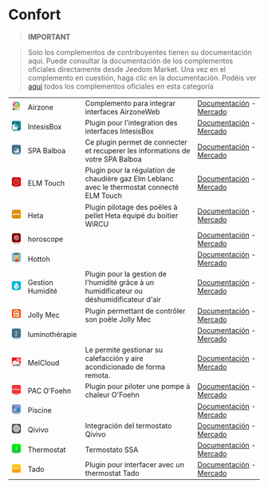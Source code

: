
# Confort


>**IMPORTANT**

>Solo los complementos de contribuyentes tienen su documentación aquí. Puede consultar la documentación de los complementos oficiales directamente desde Jeedom Market. Una vez en el complemento en cuestión, haga clic en la documentación.
>Podéis ver [aquí](https://market.jeedom.com/index.php?v=d&p=market&type=plugin&categorie=wellness) todos los complementos oficiales en esta categoría

| | | | |
|--- | --- | --- | ---|
|<img src="AirzoneWeb/AirzoneWeb_icon.png" class="pluginLogo" width="100" />|Airzone|Complemento para integrar interfaces AirzoneWeb|[Documentación](http://www.domoticadavinci.com/desarrollo-de-plugins/airzone-web-plugin-para-jeedom/) - [Mercado](https://market.jeedom.com/index.php?v=d&p=market_display&id=3926)|
|<img src="IntesisBoxWMP/IntesisBoxWMP_icon.png" class="pluginLogo" width="100" />|IntesisBox|Plugin pour l'integration des interfaces IntesisBox|[Documentación](https://nooblenabot.github.io/jeedom-plugin-IntesisBoxWMP/#language#/) - [Mercado](https://market.jeedom.com/index.php?v=d&p=market_display&id=3853)|
|<img src="balboa/balboa_icon.png" class="pluginLogo" width="100" />|SPA Balboa|Ce plugin permet de connecter et recuperer les informations de votre SPA Balboa|[Documentación](https://mika-nt28.github.io/Documentations/balboa/#language#/) - [Mercado](https://market.jeedom.com/index.php?v=d&p=market_display&id=3712)|
|<img src="elmtouch/elmtouch_icon.png" class="pluginLogo" width="100" />|ELM Touch|Plugin pour la régulation de chaudière gaz Elm Leblanc avec le thermostat connecté ELM Touch|[Documentación](https://jmvedrine.github.io/jeedom-elmtouch/#language#/) - [Mercado](https://market.jeedom.com/index.php?v=d&p=market_display&id=3281)|
|<img src="heta/heta_icon.png" class="pluginLogo" width="100" />|Heta|Plugin pilotage des poëles à pellet Heta équipé du boitier WiRCU|[Documentación](https://edeweerdt.github.io/jeedom_heta/#language#/) - [Mercado](https://market.jeedom.com/index.php?v=d&p=market_display&id=3646)|
|<img src="horoscope/horoscope_icon.png" class="pluginLogo" width="100" />|horoscope||[Documentación]() - [Mercado](https://market.jeedom.com/index.php?v=d&p=market_display&id=2727)|
|<img src="hottoh/hottoh_icon.png" class="pluginLogo" width="100" />|Hottoh||[Documentación](https://peofofo.github.io/jeedom_hottoh/#language#/) - [Mercado](https://market.jeedom.com/index.php?v=d&p=market_display&id=3670)|
|<img src="humidity/humidity_icon.png" class="pluginLogo" width="100" />|Gestion Humidité|Plugin pour la gestion de l'humidité grâce à un humidificateur ou déshumidificateur d'air|[Documentación](https://agp42.github.io/humidity/#language#/) - [Mercado](https://market.jeedom.com/index.php?v=d&p=market_display&id=3978)|
|<img src="jollymec/jollymec_icon.png" class="pluginLogo" width="100" />|Jolly Mec|Plugin permettant de contrôler son poêle Jolly Mec|[Documentación](https://d-kalck.github.io/plugin-jollymec/#language#/) - [Mercado](https://market.jeedom.com/index.php?v=d&p=market_display&id=3773)|
|<img src="luminotherapie/luminotherapie_icon.png" class="pluginLogo" width="100" />|luminothérapie||[Documentación](https://mika-nt28.github.io/Documentations/luminotherapie/#language#/) - [Mercado](https://market.jeedom.com/index.php?v=d&p=market_display&id=3095)|
|<img src="melcloud/melcloud_icon.png" class="pluginLogo" width="100" />|MelCloud|Le permite gestionar su calefacción y aire acondicionado de forma remota. |[Documentación]() - [Mercado](https://market.jeedom.com/index.php?v=d&p=market_display&id=2315)|
|<img src="ofoehn/ofoehn_icon.png" class="pluginLogo" width="100" />|PAC O'Foehn|Plugin pour piloter une pompe à chaleur O'Foehn|[Documentación](https://sattaz.github.io/Jeedom_OFoehn/#language#/) - [Mercado](https://market.jeedom.com/index.php?v=d&p=market_display&id=3769)|
|<img src="pool/pool_icon.png" class="pluginLogo" width="100" />|Piscine||[Documentación](https://scadinot.github.io/pool/#language#/) - [Mercado](https://market.jeedom.com/index.php?v=d&p=market_display&id=1801)|
|<img src="qivivo/qivivo_icon.png" class="pluginLogo" width="100" />|Qivivo|Integración del termostato Qivivo|[Documentación](https://kiboost.github.io/jeedom_docs/plugins/qivivo/es_ES/) - [Mercado](https://market.jeedom.com/index.php?v=d&p=market_display&id=3551)|
|<img src="ssaThermostat/ssaThermostat_icon.png" class="pluginLogo" width="100" />|Thermostat|Termostato SSA|[Documentación](https://stephdocs.github.io/jeedomThermostat/) - [Mercado](https://market.jeedom.com/index.php?v=d&p=market_display&id=2636)|
|<img src="tado/tado_icon.png" class="pluginLogo" width="100" />|Tado|Plugin pour interfacer avec un thermostat Tado|[Documentación](https://rosnoun.github.io/jeedom-plugins-docs/tado/#language#/) - [Mercado](https://market.jeedom.com/index.php?v=d&p=market_display&id=3939)|
